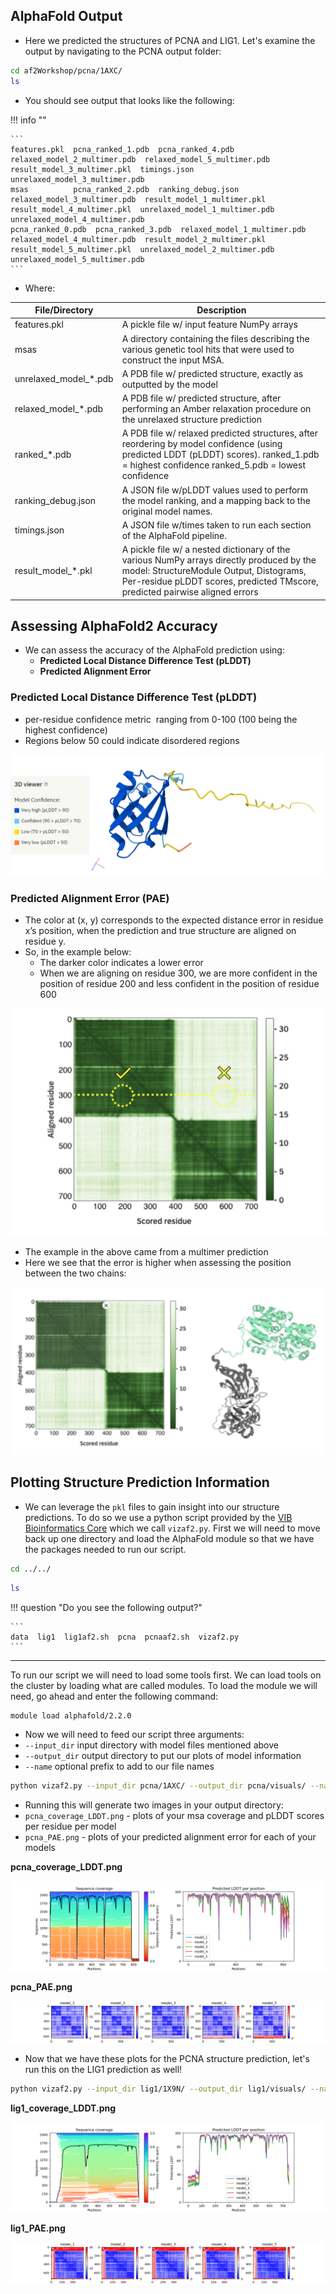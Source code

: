## AlphaFold Output

 - Here we predicted the structures of PCNA and LIG1. Let's examine the output by navigating to the PCNA output folder:
 
 ```bash
 cd af2Workshop/pcna/1AXC/
 ls 
 ```
 - You should see output that looks like the following:

!!! info ""

    ```
    features.pkl  pcna_ranked_1.pdb  pcna_ranked_4.pdb                  relaxed_model_2_multimer.pdb  relaxed_model_5_multimer.pdb  result_model_3_multimer.pkl  timings.json                    unrelaxed_model_3_multimer.pdb
    msas          pcna_ranked_2.pdb  ranking_debug.json            relaxed_model_3_multimer.pdb  result_model_1_multimer.pkl   result_model_4_multimer.pkl  unrelaxed_model_1_multimer.pdb  unrelaxed_model_4_multimer.pdb
    pcna_ranked_0.pdb  pcna_ranked_3.pdb  relaxed_model_1_multimer.pdb  relaxed_model_4_multimer.pdb  result_model_2_multimer.pkl   result_model_5_multimer.pkl  unrelaxed_model_2_multimer.pdb  unrelaxed_model_5_multimer.pdb
    ```
 
 - Where:
 
|File/Directory|Description|
|-|-|
|features.pkl|A pickle file w/ input feature NumPy arrays|
|msas|A directory containing the files describing the various genetic tool hits that were used to construct the input MSA.|
|unrelaxed_model_\*.pdb|A PDB file w/ predicted structure, exactly as outputted by the model|
|relaxed_model_\*.pdb|A PDB file w/ predicted structure, after performing an Amber relaxation procedure on the unrelaxed structure prediction|
|ranked_\*.pdb |A PDB file w/ relaxed predicted structures, after reordering by model confidence (using predicted LDDT (pLDDT) scores). ranked_1.pdb = highest confidence ranked_5.pdb = lowest confidence|
|ranking_debug.json|A JSON file w/pLDDT values used to perform the model ranking, and a mapping back to the original model names.|
|timings.json|A JSON file w/times taken to run each section of the AlphaFold pipeline.|
|result_model_\*.pkl| A pickle file w/ a nested dictionary of the various NumPy arrays directly produced by the model: StructureModule Output, Distograms, Per-residue pLDDT scores, predicted TMscore, predicted pairwise aligned errors |

## Assessing AlphaFold2 Accuracy 

- We can assess the accuracy of the AlphaFold prediction using:
    - **Predicted Local Distance Difference Test (pLDDT)**
    - **Predicted Alignment Error**

### Predicted Local Distance Difference Test (pLDDT)

- per-residue confidence metric  ranging from 0-100 (100 being the highest confidence)
- Regions below 50 could indicate disordered regions

![](images/plddt.png)

### Predicted Alignment Error (PAE)

- The color at (x, y) corresponds to the expected distance error in residue x’s position, when the prediction and true structure are aligned on residue y.
- So, in the example below:
    - The darker color indicates a lower error
    - When we are aligning on residue 300, we are more confident in the position of residue 200 and less confident in the position of residue 600

![](images/pae.png)

- The example in the above came from a multimer prediction
- Here we see that the error is higher when assessing the position between the two chains:

![](images/pae_multimer.png)

## Plotting Structure Prediction Information

- We can leverage the `pkl` files to gain insight into our structure predictions. To do so we use a python script provided by the [VIB Bioinformatics Core](https://elearning.bits.vib.be/courses/alphafold/lessons/alphafold-on-the-hpc/topic/alphafold-outputs/) which we call `vizaf2.py`. First we will need to move back up one directory and load the AlphaFold module so that we have the packages needed to run our script.

```bash
cd ../../
```

```bash
ls
```

!!! question "Do you see the following output?"

    ```
    data  lig1  lig1af2.sh  pcna  pcnaaf2.sh  vizaf2.py
    ```

---

To run our script we will need to load some tools first. We can load tools on the cluster by loading what are called modules. To load the module we will need, go ahead and enter the following command:

```bash
module load alphafold/2.2.0
```

- Now we will need to feed our script three arguments:
 - `--input_dir` input directory with model files mentioned above
 - `--output_dir` output directory to put our plots of model information
 - `--name` optional prefix to add to our file names

```bash
python vizaf2.py --input_dir pcna/1AXC/ --output_dir pcna/visuals/ --name pcna
```

- Running this will generate two images in your output directory:
 - `pcna_coverage_LDDT.png` - plots of your msa coverage and pLDDT scores per residue per model
 - `pcna_PAE.png` - plots of your predicted alignment error for each of your models

**pcna_coverage_LDDT.png**

![](images/pcna_coverage_LDDT.png)

**pcna_PAE.png**

![](images/pcna_PAE.png)

- Now that we have these plots for the PCNA structure prediction, let's run this on the LIG1 prediction as well!

```bash
python vizaf2.py --input_dir lig1/1X9N/ --output_dir lig1/visuals/ --name lig1
```

**lig1_coverage_LDDT.png**

![](images/lig1_coverage_LDDT.png)

**lig1_PAE.png**

![](images/lig1_PAE.png)


